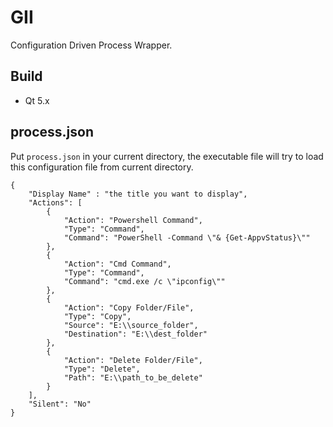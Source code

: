 GII
======
Configuration Driven Process Wrapper.

## Build
* Qt 5.x

## process.json
Put `process.json` in your current directory, the executable file will try to load this configuration file from current directory.
```
{
    "Display Name" : "the title you want to display",
    "Actions": [
        {
            "Action": "Powershell Command",
            "Type": "Command",
            "Command": "PowerShell -Command \"& {Get-AppvStatus}\""
        },
        {
            "Action": "Cmd Command",
            "Type": "Command",
            "Command": "cmd.exe /c \"ipconfig\""
        },
        {
            "Action": "Copy Folder/File",
            "Type": "Copy",
            "Source": "E:\\source_folder",
            "Destination": "E:\\dest_folder"
        },
        {
            "Action": "Delete Folder/File",
            "Type": "Delete",
            "Path": "E:\\path_to_be_delete"
        }
    ],
    "Silent": "No"
}
```